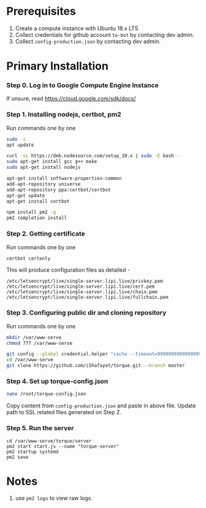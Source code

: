 # Prerequisites

1. Create a compute instance with Ubuntu 18.x LTS
2. Collect credentials for github account `to-bot` by contacting dev admin.
3. Collect `config-production.json` by contacting dev admin.

# Primary Installation

### Step 0. Log in to Google Compute Engine Instance

If unsure, read https://cloud.google.com/sdk/docs/

### Step 1. Installing nodejs, certbot, pm2
Run commands one by one
```sh
sudo -i
apt update

curl -sL https://deb.nodesource.com/setup_10.x | sudo -E bash -
sudo apt-get install gcc g++ make
sudo apt-get install nodejs

apt-get install software-properties-common
add-apt-repository universe
add-apt-repository ppa:certbot/certbot
apt-get update
apt-get install certbot

npm install pm2 -g
pm2 completion install
```

### Step 2. Getting certificate
Run commands one by one
```sh
certbot certonly
```
This will produce configuration files as detailed - 
```
/etc/letsencrypt/live/single-server.lipi.live/privkey.pem
/etc/letsencrypt/live/single-server.lipi.live/cert.pem
/etc/letsencrypt/live/single-server.lipi.live/chain.pem
/etc/letsencrypt/live/single-server.lipi.live/fullchain.pem
```

### Step 3. Configuring public dir and cloning repository
Run commands one by one
```sh
mkdir /var/www-serve
chmod 777 /var/www-serve

git config --global credential.helper "cache --timeout=9999999999999999"
cd /var/www-serve
git clone https://github.com/iShafayet/torque.git --branch master

```
### Step 4. Set up torque-config.json
```sh
nano /root/torque-config.json
```
Copy content from `config-production.json` and paste in above file. Update path to SSL related files generated on Step 2.

### Step 5. Run the server

```
cd /var/www-serve/torque/server
pm2 start start.js --name "torque-server"
pm2 startup systemd
pm2 save
```

# Notes

1. use `pm2 logs` to view raw logs.




